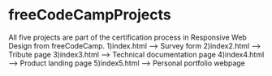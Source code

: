 # freeCodeCampProjects
All five projects are part of the certification process in Responsive Web Design from freeCodeCamp.
1)index.html --> Survey form
2)index2.html --> Tribute page
3)index3.html --> Technical documentation page
4)index4.html --> Product landing page
5)index5.html --> Personal portfolio webpage
